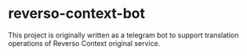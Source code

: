 # reverso-context-bot
This project is originally written as a telegram bot to support translation operations of Reverso Context original service.
